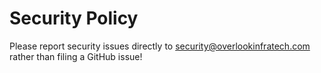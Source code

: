 # Security Policy

Please report security issues directly to security@overlookinfratech.com rather
than filing a GitHub issue!
